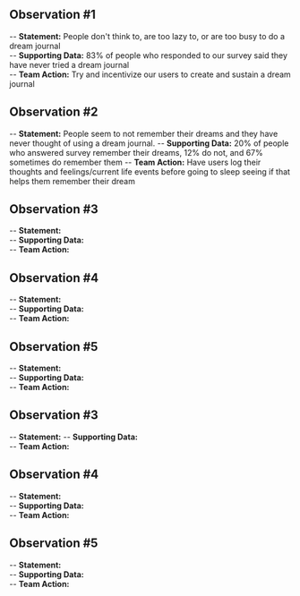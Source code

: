 ## Observation #1  
-- **Statement:** People don't think to, are too lazy to, or are too busy to do a dream journal  
-- **Supporting Data:** 83% of people who responded to our survey said they have never tried a dream journal  
-- **Team Action:** Try and incentivize our users to create and sustain a dream journal  

## Observation #2  
-- **Statement:**   People seem to not remember their dreams and they have never thought of using a dream journal.
-- **Supporting Data:**  20% of people who answered survey remember their dreams, 12% do not, and 67% sometimes do remember them
-- **Team Action:**  Have users log their thoughts and feelings/current life events before going to sleep seeing if that helps them remember their dream

## Observation #3  
-- **Statement:**   
-- **Supporting Data:**  
-- **Team Action:**  

## Observation #4  
-- **Statement:**   
-- **Supporting Data:**  
-- **Team Action:**  

## Observation #5  
-- **Statement:**   
-- **Supporting Data:**  
-- **Team Action:**  

## Observation #3  
-- **Statement:** 
-- **Supporting Data:**  
-- **Team Action:**  

## Observation #4  
-- **Statement:**   
-- **Supporting Data:**  
-- **Team Action:**  

## Observation #5  
-- **Statement:**   
-- **Supporting Data:**  
-- **Team Action:**  
